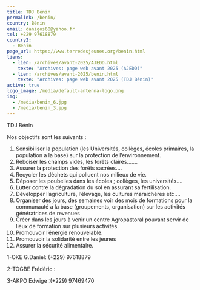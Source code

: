 ```yaml
---
title: TDJ Bénin
permalink: /benin/
country: Bénin
email: danigos60@yahoo.fr
tel: +229 97618879
country2:
  - Bénin
page_url: https://www.terredesjeunes.org/benin.html
liens:
  - lien: /archives/avant-2025/AJEDD.html
    texte: "Archives: page web avant 2025 (AJEDD)"
  - lien: /archives/avant-2025/benin.html
    texte: "Archives: page web avant 2025 (TDJ Bénin)"
active: true
logo_image: /media/default-antenna-logo.png
img:
  - /media/benin_6.jpg
  - /media/benin_3.jpg
---
```

TDJ Bénin

Nos objectifs sont les suivants :

1. Sensibiliser la population (les Universités, collèges, écoles primaires, la population a la base) sur la protection de l’environnement.
2. Reboiser les champs vides, les forêts claires…….
3. Assurer la protection des forêts sacrées….
4. Recycler les déchets qui polluent nos milieux de vie.
5. Déposer les poubelles dans les écoles ; collèges, les universités….
6. Lutter contre la dégradation du sol en assurant sa fertilisation.
7. Développer l’agriculture, l’élevage, les cultures maraichères etc.…
8. Organiser des jours, des semaines voir des mois de formations pour la communauté a la base (groupements, organisation) sur les activités génératrices de revenues
9. Créer dans les jours à venir un centre Agropastoral pouvant servir de lieux de formation sur plusieurs activités.
10. Promouvoir l’énergie renouvelable.
11. Promouvoir la solidarité entre les jeunes
12. Assurer la sécurité alimentaire.

1-OKE G.Daniel: (+229) 97618879


2-TOGBE Frédéric :


3-AKPO Edwige :(+229) 97469470

